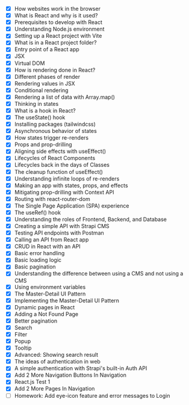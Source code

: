 - [x] How websites work in the browser
- [x] What is React and why is it used?
- [x] Prerequisites to develop with React
- [x] Understanding Node.js environment
- [x] Setting up a React project with Vite
- [x] What is in a React project folder?
- [x] Entry point of a React app
- [x] JSX
- [x] Virtual DOM
- [x] How is rendering done in React?
- [x] Different phases of render
- [x] Rendering values in JSX
- [x] Conditional rendering
- [x] Rendering a list of data with Array.map()
- [x] Thinking in states
- [x] What is a hook in React?
- [x] The useState() hook
- [x] Installing packages (tailwindcss)
- [x] Asynchronous behavior of states
- [x] How states trigger re-renders
- [x] Props and prop-drilling
- [x] Aligning side effects with useEffect()
- [x] Lifecycles of React Components
- [x] Lifecycles back in the days of Classes
- [x] The cleanup function of useEffect()
- [x] Understanding infinite loops of re-renders
- [x] Making an app with states, props, and effects
- [x] Mitigating prop-drilling with Context API
- [x] Routing with react-router-dom
- [x] The Single Page Application (SPA) experience
- [x] The useRef() hook
- [x] Understanding the roles of Frontend, Backend, and Database
- [x] Creating a simple API with Strapi CMS
- [x] Testing API endpoints with Postman
- [x] Calling an API from React app
- [x] CRUD in React with an API
- [x] Basic error handling
- [x] Basic loading logic
- [x] Basic pagination
- [x] Understanding the difference between using a CMS and not using a CMS
- [x] Using environment variables
- [x] The Master-Detail UI Pattern
- [x] Implementing the Master-Detail UI Pattern
- [x] Dynamic pages in React
- [x] Adding a Not Found Page
- [x] Better pagination
- [x] Search
- [x] Filter
- [x] Popup
- [x] Tooltip
- [x] Advanced: Showing search result
- [x] The ideas of authentication in web
- [x] A simple authentication with Strapi's built-in Auth API
- [x] Add 2 More Navigation Buttons In Navigation
- [x] React.js Test 1
- [x] Add 2 More Pages In Navigation
- [ ] Homework: Add eye-icon feature and error messages to Login
